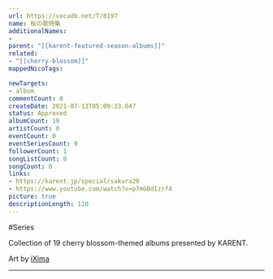 ```yaml
---
url: https://vocadb.net/T/8197
name: 桜の歌特集
additionalNames: 
- 
parent: "[[karent-featured-season-albums]]"
related:
- "[[cherry-blossom]]"
mappedNicoTags:

newTargets:
- album
commentCount: 0
createDate: 2021-07-13T05:09:33.047
status: Approved
albumCount: 19
artistCount: 0
eventCount: 0
eventSeriesCount: 0
followerCount: 1
songListCount: 0
songCount: 0
links: 
- https://karent.jp/special/sakura20
- https://www.youtube.com/watch?v=p7mGBdIzrf4
picture: true
descriptionLength: 110
---
```


#Series

Collection of 19 cherry blossom-themed albums presented by KARENT.

Art by [iXima](https://vocadb.net/Ar/2230)

---

